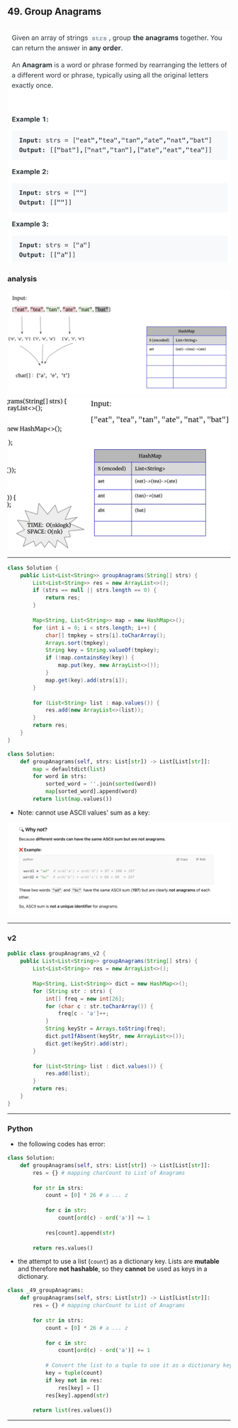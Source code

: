 ## 49. Group Anagrams
![](img/2021-08-10-13-14-36.png)
---

### analysis

![](img/2021-08-10-13-15-56.png)
![](img/2021-08-10-13-16-25.png)

---

```java
class Solution {
    public List<List<String>> groupAnagrams(String[] strs) {
        List<List<String>> res = new ArrayList<>();
        if (strs == null || strs.length == 0) {
            return res;
        }
        
        Map<String, List<String>> map = new HashMap<>();
        for (int i = 0; i < strs.length; i++) {
            char[] tmpkey = strs[i].toCharArray();
            Arrays.sort(tmpkey);
            String key = String.valueOf(tmpkey);
            if (!map.containsKey(key)) {
                map.put(key, new ArrayList<>());
            }
            map.get(key).add(strs[i]);
        }
        
        for (List<String> list : map.values()) {
            res.add(new ArrayList<>(list));
        }
        return res;
    }
}
```


```py
class Solution:
    def groupAnagrams(self, strs: List[str]) -> List[List[str]]:
        map = defaultdict(list)
        for word in strs:
            sorted_word = ''.join(sorted(word))
            map[sorted_word].append(word)
        return list(map.values())
```

- Note: cannot use ASCII values' sum as a key:

![](img/2025-05-26-01-52-20.png)


---
### v2

```java
public class groupAnagrams_v2 {
    public List<List<String>> groupAnagrams(String[] strs) {
        List<List<String>> res = new ArrayList<>();

        Map<String, List<String>> dict = new HashMap<>();
        for (String str : strs) {
            int[] freq = new int[26];
            for (char c : str.toCharArray()) {
                freq[c - 'a']++;
            }
            String keyStr = Arrays.toString(freq);
            dict.putIfAbsent(keyStr, new ArrayList<>());
            dict.get(keyStr).add(str);
        }

        for (List<String> list : dict.values()) {
            res.add(list);
        }
        return res;
    }
}
```
---

### Python

- the following codes has error:

```py
class Solution:
    def groupAnagrams(self, strs: List[str]) -> List[List[str]]:
        res = {} # mapping charCount to List of Anagrams

        for str in strs:
            count = [0] * 26 # a ... z

            for c in str:
                count[ord(c) - ord('a')] += 1

            res[count].append(str)

        return res.values()
```

- the attempt to use a list (`count`) as a dictionary key. Lists are **mutable** and therefore **not hashable**, 
  so they **cannot** be used as keys in a dictionary.

```py
class _49_groupAnagrams:
    def groupAnagrams(self, strs: List[str]) -> List[List[str]]:
        res = {} # mapping charCount to List of Anagrams

        for str in strs:
            count = [0] * 26 # a ... z

            for c in str:
                count[ord(c) - ord('a')] += 1

            # Convert the list to a tuple to use it as a dictionary key
            key = tuple(count)
            if key not in res:
                res[key] = []
            res[key].append(str)

        return list(res.values())
```
---
